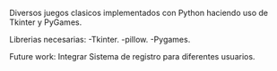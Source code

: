 Diversos juegos clasicos implementados con Python haciendo uso de Tkinter y PyGames.

Librerias necesarias:
-Tkinter.
-pillow.
-Pygames.


Future work:
Integrar Sistema de registro para diferentes usuarios.
